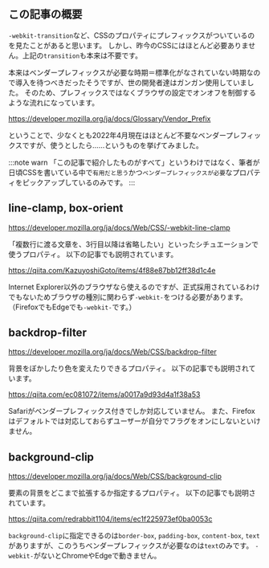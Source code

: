 <!--
title:   今のCSSにはベンダープレフィックスはほぼ要らないけど、強いてつけるなら
tags:    CSS,ベンダープレフィックス
-->

## この記事の概要

`-webkit-transition`など、CSSのプロパティにプレフィックスがついているのを見たことがあると思います。
しかし、昨今のCSSにはほとんど必要ありません。上記の`transition`も本来は不要です。

本来はベンダープレフィックスが必要な時期＝標準化がなされていない時期なので導入を待つべきだったそうですが、世の開発者達はガンガン使用していました。
そのため、プレフィックスではなくブラウザの設定でオンオフを制御するような流れになっています。

https://developer.mozilla.org/ja/docs/Glossary/Vendor_Prefix

ということで、少なくとも2022年4月現在はほとんど不要なベンダープレフィックスですが、使うとしたら……というものを挙げてみました。

:::note warn
「この記事で紹介したものがすべて」というわけではなく、筆者が日頃CSSを書いている中で`有用だと思う`かつ`ベンダープレフィックスが必要`なプロパティをピックアップしているのみです。
:::

## line-clamp, box-orient

https://developer.mozilla.org/ja/docs/Web/CSS/-webkit-line-clamp

「複数行に渡る文章を、3行目以降は省略したい」といったシチュエーションで使うプロパティ。
以下の記事でも説明されています。

https://qiita.com/KazuyoshiGoto/items/4f88e87bb12ff38d1c4e

Internet Explorer以外のブラウザなら使えるのですが、正式採用されているわけでもないためブラウザの種別に関わらず`-webkit-`をつける必要があります。
（FirefoxでもEdgeでも`-webkit-`です。）

## backdrop-filter

https://developer.mozilla.org/ja/docs/Web/CSS/backdrop-filter

背景をぼかしたり色を変えたりできるプロパティ。
以下の記事でも説明されています。

https://qiita.com/ec081072/items/a0017a9d93d4a1f38a53

Safariがベンダープレフィックス付きでしか対応していません。
また、Firefoxはデフォルトでは対応しておらずユーザーが自分でフラグをオンにしないといけません。

## background-clip

https://developer.mozilla.org/ja/docs/Web/CSS/background-clip

要素の背景をどこまで拡張するか指定するプロパティ。
以下の記事でも説明されています。

https://qiita.com/redrabbit1104/items/ec1f225973ef0ba0053c

`background-clip`に指定できるのは`border-box`, `padding-box`, `content-box`, `text`がありますが、このうちベンダープレフィックスが必要なのは`text`のみです。
`-webkit-`がないとChromeやEdgeで動きません。
